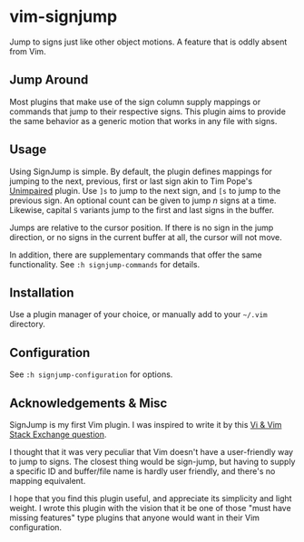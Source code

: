 vim-signjump
============

Jump to signs just like other object motions. A feature that is oddly absent from Vim.

Jump Around
-----------

Most plugins that make use of the sign column supply mappings or commands that
jump to their respective signs. This plugin aims to provide the same behavior as
a generic motion that works in any file with signs.

Usage
-----

Using SignJump is simple. By default, the plugin defines mappings for jumping to
the next, previous, first or last sign akin to Tim Pope's [Unimpaired][1]
plugin. Use `]s` to jump to the next sign, and `[s` to jump to the previous
sign. An optional count can be given to jump *n* signs at a time. Likewise,
capital `S` variants jump to the first and last signs in the buffer.

Jumps are relative to the cursor position. If there is no sign in the jump
direction, or no signs in the current buffer at all, the cursor will not move.

In addition, there are supplementary commands that offer the same functionality.
See `:h signjump-commands` for details.

Installation
------------

Use a plugin manager of your choice, or manually add to your `~/.vim` directory.

Configuration
-------------

See `:h signjump-configuration` for options.

Acknowledgements & Misc
-----------------------

SignJump is my first Vim plugin. I was inspired to write it by this [Vi & Vim
Stack Exchange question][2].

I thought that it was very peculiar that Vim doesn't have a user-friendly way
to jump to signs. The closest thing would be sign-jump, but having to supply
a specific ID and buffer/file name is hardly user friendly, and there's no
mapping equivalent.

I hope that you find this plugin useful, and appreciate its simplicity and
light weight. I wrote this plugin with the vision that it be one of those
"must have missing features" type plugins that anyone would want in their Vim
configuration.

[1]: https://github.com/tpope/vim-unimpaired
[2]: https://vi.stackexchange.com/q/15846/1452
